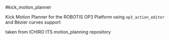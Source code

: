 #kick_motion_planner

Kick Motion Planner for the ROBOTIS OP3 Platform using `op3_action_editor` and Bézier curves support

taken from ICHIRO ITS motion_planning repository
